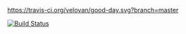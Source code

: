 
https://travis-ci.org/velovan/good-day.svg?branch=master

[![Build Status](https://travis-ci.org/velovan/good-day.svg?branch=master)](https://travis-ci.org/velovan/good-day)
